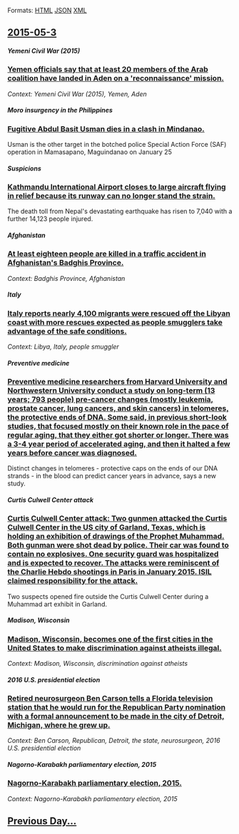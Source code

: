 
Formats: [HTML](2015/05/3/index.html)  [JSON](2015/05/3/index.json)  [XML](2015/05/3/index.xml)  

## [2015-05-3](/news/2015/05/3/index.md)

##### Yemeni Civil War (2015)
### [Yemen officials say that at least 20 members of the Arab coalition have landed in Aden on a 'reconnaissance' mission. ](/news/2015/05/3/yemen-officials-say-that-at-least-20-members-of-the-arab-coalition-have-landed-in-aden-on-a-reconnaissance-mission.md)
_Context: Yemeni Civil War (2015), Yemen, Aden_

##### Moro insurgency in the Philippines
### [Fugitive Abdul Basit Usman dies in a clash in Mindanao. ](/news/2015/05/3/fugitive-abdul-basit-usman-dies-in-a-clash-in-mindanao.md)
Usman is the other target in the botched police Special Action Force (SAF) operation in Mamasapano, Maguindanao on January 25

##### Suspicions
### [Kathmandu International Airport closes to large aircraft flying in relief because its runway can no longer stand the strain.](/news/2015/05/3/kathmandu-international-airport-closes-to-large-aircraft-flying-in-relief-because-its-runway-can-no-longer-stand-the-strain.md)
The death toll from Nepal&#039;s devastating earthquake has risen to 7,040 with a further 14,123 people injured.

##### Afghanistan
### [At least eighteen people are killed in a traffic accident in Afghanistan's Badghis Province. ](/news/2015/05/3/at-least-eighteen-people-are-killed-in-a-traffic-accident-in-afghanistan-s-badghis-province.md)
_Context: Badghis Province, Afghanistan_

##### Italy
### [Italy reports nearly 4,100 migrants were rescued off the Libyan coast with more rescues expected as people smugglers take advantage of the safe conditions. ](/news/2015/05/3/italy-reports-nearly-4-100-migrants-were-rescued-off-the-libyan-coast-with-more-rescues-expected-as-people-smugglers-take-advantage-of-the-s.md)
_Context: Libya, Italy, people smuggler_

##### Preventive medicine
### [Preventive medicine researchers from Harvard University and Northwestern University conduct a study on long-term (13 years; 793 people) pre-cancer changes (mostly leukemia, prostate cancer, lung cancers, and skin cancers) in telomeres, the protective ends of DNA. Some said, in previous short-look studies, that focused mostly on their known role in the pace of regular aging, that they either got shorter or longer. There was a 3-4 year period of accelerated aging, and then it halted a few years before cancer was diagnosed. ](/news/2015/05/3/preventive-medicine-researchers-from-harvard-university-and-northwestern-university-conduct-a-study-on-long-term-13-years-793-people-pre.md)
Distinct changes in telomeres - protective caps on the ends of our DNA strands - in the blood can predict cancer years in advance, says a new study.

##### Curtis Culwell Center attack
### [Curtis Culwell Center attack: Two gunmen attacked the Curtis Culwell Center in the US city of Garland, Texas, which is holding an exhibition of drawings of the Prophet Muhammad. Both gunman were shot dead by police. Their car was found to contain no explosives. One security guard was hospitalized and is expected to recover. The attacks were reminiscent of the Charlie Hebdo shootings in Paris in January 2015. ISIL claimed responsibility for the attack. ](/news/2015/05/3/curtis-culwell-center-attack-two-gunmen-attacked-the-curtis-culwell-center-in-the-us-city-of-garland-texas-which-is-holding-an-exhibition.md)
Two suspects opened fire outside the Curtis Culwell Center during a Muhammad art exhibit in Garland.

##### Madison, Wisconsin
### [Madison, Wisconsin, becomes one of the first cities in the United States to make discrimination against atheists illegal. ](/news/2015/05/3/madison-wisconsin-becomes-one-of-the-first-cities-in-the-united-states-to-make-discrimination-against-atheists-illegal.md)
_Context: Madison, Wisconsin, discrimination against atheists_

##### 2016 U.S. presidential election
### [Retired neurosurgeon Ben Carson tells a Florida television station that he would run for the Republican Party nomination with a formal announcement to be made in the city of Detroit, Michigan, where he grew up. ](/news/2015/05/3/retired-neurosurgeon-ben-carson-tells-a-florida-television-station-that-he-would-run-for-the-republican-party-nomination-with-a-formal-annou.md)
_Context: Ben Carson, Republican, Detroit, the state, neurosurgeon, 2016 U.S. presidential election_

##### Nagorno-Karabakh parliamentary election, 2015
### [Nagorno-Karabakh parliamentary election, 2015.](/news/2015/05/3/nagorno-karabakh-parliamentary-election-2015.md)
_Context: Nagorno-Karabakh parliamentary election, 2015_

## [Previous Day...](/news/2015/05/2/index.md)

